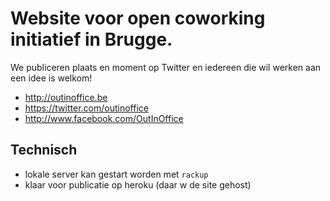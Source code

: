 # Website voor open coworking initiatief in Brugge. 

We publiceren plaats en moment op Twitter en iedereen die wil werken aan een idee is welkom!

* http://outinoffice.be
* https://twitter.com/outinoffice
* http://www.facebook.com/OutInOffice

## Technisch

* lokale server kan gestart worden met `rackup`
* klaar voor publicatie op heroku (daar w de site gehost)

